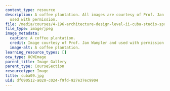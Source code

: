 ```yaml
---
content_type: resource
description: A coffee plantation. All images are courtesy of Prof. Jan Wampler and
  used with permission.
file: /media/courses/4-196-architecture-design-level-ii-cuba-studio-spring-2004/df090512a020c024f9fd927e37ec9904_cuba09.jpg
file_type: image/jpeg
image_metadata:
  caption: A coffee plantation.
  credit: Image courtesy of Prof. Jan Wampler and used with permission.
  image-alt: A coffee plantation.
learning_resource_types: []
ocw_type: OCWImage
parent_title: Image Gallery
parent_type: CourseSection
resourcetype: Image
title: cuba09.jpg
uid: df090512-a020-c024-f9fd-927e37ec9904
---
```

